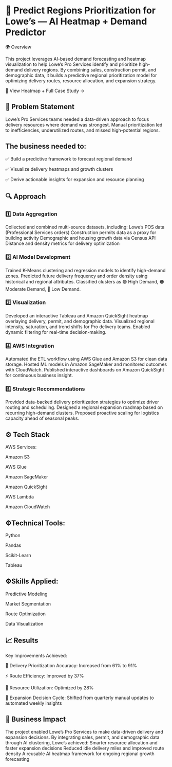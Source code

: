 # 🏬 Predict Regions Prioritization for Lowe’s — AI Heatmap + Demand Predictor
🌍 Overview

This project leverages AI-based demand forecasting and heatmap visualization to help Lowe’s Pro Services identify and prioritize high-demand delivery regions.
By combining sales, construction permit, and demographic data, it builds a predictive regional prioritization model for optimizing delivery routes, resource allocation, and expansion strategy.

📘 View Heatmap + Full Case Study →

## 🧩 Problem Statement

Lowe’s Pro Services teams needed a data-driven approach to focus delivery resources where demand was strongest.
Manual prioritization led to inefficiencies, underutilized routes, and missed high-potential regions.

## The business needed to:

✅ Build a predictive framework to forecast regional demand

✅ Visualize delivery heatmaps and growth clusters

✅ Derive actionable insights for expansion and resource planning

## 🔍 Approach

### 1️⃣ Data Aggregation

Collected and combined multi-source datasets, including:
Lowe’s POS data (Professional Services orders)
Construction permits data as a proxy for building activity
Demographic and housing growth data via Census API
Distance and density metrics for delivery optimization

### 2️⃣ AI Model Development

Trained K-Means clustering and regression models to identify high-demand zones.
Predicted future delivery frequency and order density using historical and regional attributes.
Classified clusters as 🟢 High Demand, 🟠 Moderate Demand, 🔴 Low Demand.

### 3️⃣ Visualization

Developed an interactive Tableau and Amazon QuickSight heatmap overlaying delivery, permit, and demographic data.
Visualized regional intensity, saturation, and trend shifts for Pro delivery teams.
Enabled dynamic filtering for real-time decision-making.

### 4️⃣ AWS Integration

Automated the ETL workflow using AWS Glue and Amazon S3 for clean data storage.
Hosted ML models in Amazon SageMaker and monitored outcomes with CloudWatch.
Published interactive dashboards on Amazon QuickSight for continuous business insight.

### 5️⃣ Strategic Recommendations

Provided data-backed delivery prioritization strategies to optimize driver routing and scheduling.
Designed a regional expansion roadmap based on recurring high-demand clusters.
Proposed proactive scaling for logistics capacity ahead of seasonal peaks.


## ⚙️ Tech Stack

AWS Services:

Amazon S3

AWS Glue

Amazon SageMaker

Amazon QuickSight

AWS Lambda

Amazon CloudWatch

## ⚙️Technical Tools:

Python

Pandas

Scikit-Learn

Tableau

## ⚙️Skills Applied:

Predictive Modeling

Market Segmentation

Route Optimization

Data Visualization




## 📈 Results

Key Improvements Achieved:

🚚 Delivery Prioritization Accuracy: Increased from 61% to 91%

⚡ Route Efficiency: Improved by 37%

🧭 Resource Utilization: Optimized by 28%

🔁 Expansion Decision Cycle: Shifted from quarterly manual updates to automated weekly insights

## 🧠 Business Impact

The project enabled Lowe’s Pro Services to make data-driven delivery and expansion decisions.
By integrating sales, permit, and demographic data through AI clustering, Lowe’s achieved:
Smarter resource allocation and faster expansion decisions
Reduced idle delivery miles and improved route density
A reusable AI heatmap framework for ongoing regional growth forecasting

